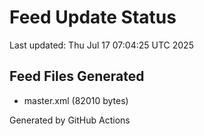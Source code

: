 # Feed Update Status
Last updated: Thu Jul 17 07:04:25 UTC 2025

## Feed Files Generated
- master.xml (82010 bytes)

Generated by GitHub Actions
